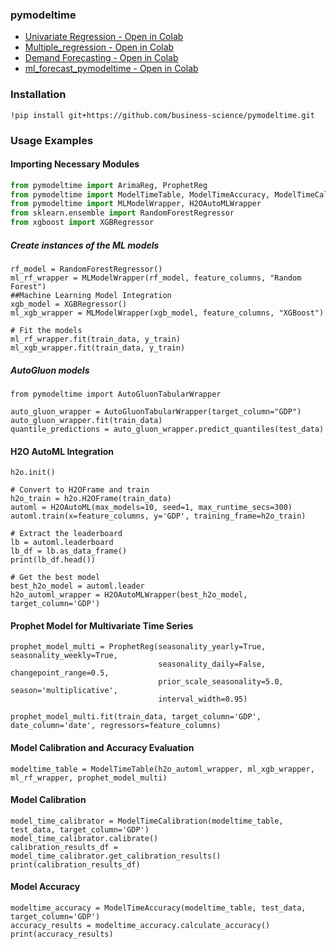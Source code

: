 ### pymodeltime

- [Univariate Regression - Open in Colab](https://colab.research.google.com/drive/1CK6Zu_4lBYTkihyEQ1U_4wiViw2qjFBr?usp=sharing)
- [Multiple_regression - Open in Colab](https://colab.research.google.com/drive/1V7q6Ems0oqzH5tRQVtYFMyvwESk217jG?usp=sharing)
- [Demand Forecasting - Open in Colab](https://colab.research.google.com/drive/1JmtvcHIBj5Q8wnS40CTelWT7YUWK1g9g?usp=sharing)
- [ml_forecast_pymodeltime - Open in Colab](https://colab.research.google.com/drive/1dI5ezIl2DLY9F-uIhUFBDok1FLULgdgv?usp=sharing)


### Installation


```
!pip install git+https://github.com/business-science/pymodeltime.git
```

### Usage Examples

#### Importing Necessary Modules

```python
from pymodeltime import ArimaReg, ProphetReg
from pymodeltime import ModelTimeTable, ModelTimeAccuracy, ModelTimeCalibration, ModelTimeForecast, ModelTimeRefit
from pymodeltime import MLModelWrapper, H2OAutoMLWrapper
from sklearn.ensemble import RandomForestRegressor
from xgboost import XGBRegressor
```

##### Create instances of the ML models 
```
rf_model = RandomForestRegressor()
ml_rf_wrapper = MLModelWrapper(rf_model, feature_columns, "Random Forest")
##Machine Learning Model Integration
xgb_model = XGBRegressor()
ml_xgb_wrapper = MLModelWrapper(xgb_model, feature_columns, "XGBoost")

# Fit the models
ml_rf_wrapper.fit(train_data, y_train)
ml_xgb_wrapper.fit(train_data, y_train)
```
#####  AutoGluon models 
```
from pymodeltime import AutoGluonTabularWrapper

auto_gluon_wrapper = AutoGluonTabularWrapper(target_column="GDP")
auto_gluon_wrapper.fit(train_data)
quantile_predictions = auto_gluon_wrapper.predict_quantiles(test_data)
```
#### H2O AutoML Integration


```
h2o.init()

# Convert to H2OFrame and train
h2o_train = h2o.H2OFrame(train_data)
automl = H2OAutoML(max_models=10, seed=1, max_runtime_secs=300)
automl.train(x=feature_columns, y='GDP', training_frame=h2o_train)

# Extract the leaderboard
lb = automl.leaderboard
lb_df = lb.as_data_frame()
print(lb_df.head())

# Get the best model
best_h2o_model = automl.leader
h2o_automl_wrapper = H2OAutoMLWrapper(best_h2o_model, target_column='GDP')
```

#### Prophet Model for Multivariate Time Series
```
prophet_model_multi = ProphetReg(seasonality_yearly=True, seasonality_weekly=True,
                                 seasonality_daily=False, changepoint_range=0.5,
                                 prior_scale_seasonality=5.0, season='multiplicative',
                                 interval_width=0.95)

prophet_model_multi.fit(train_data, target_column='GDP', date_column='date', regressors=feature_columns)
```
#### Model Calibration and Accuracy Evaluation
```
modeltime_table = ModelTimeTable(h2o_automl_wrapper, ml_xgb_wrapper, ml_rf_wrapper, prophet_model_multi)
```
#### Model Calibration
```
model_time_calibrator = ModelTimeCalibration(modeltime_table, test_data, target_column='GDP')
model_time_calibrator.calibrate()
calibration_results_df = model_time_calibrator.get_calibration_results()
print(calibration_results_df)
```
#### Model Accuracy
```
modeltime_accuracy = ModelTimeAccuracy(modeltime_table, test_data, target_column='GDP')
accuracy_results = modeltime_accuracy.calculate_accuracy()
print(accuracy_results)

```
